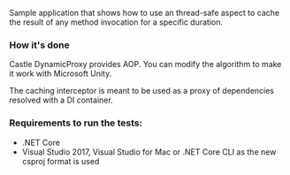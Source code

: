 Sample application that shows how to use an thread-safe aspect to cache the result of any method invocation for a specific duration.

### How it's done

Castle DynamicProxy provides AOP. You can modify the algorithm to make it work with Microsoft Unity.

The caching interceptor is meant to be used as a proxy of dependencies resolved with a DI container.

### Requirements to run the tests:

* .NET Core
* Visual Studio 2017, Visual Studio for Mac or .NET Core CLI as the new csproj format is used
